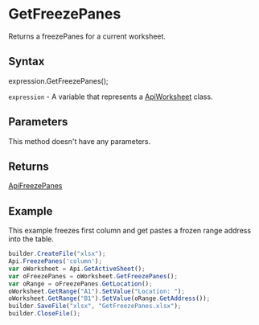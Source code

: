 # GetFreezePanes

Returns a freezePanes for a current worksheet.

## Syntax

expression.GetFreezePanes();

`expression` - A variable that represents a [ApiWorksheet](../ApiWorksheet.md) class.

## Parameters

This method doesn't have any parameters.

## Returns

[ApiFreezePanes](../../ApiFreezePanes/ApiFreezePanes.md)

## Example

This example freezes first column and get pastes a frozen range address into the table.

```javascript
builder.CreateFile("xlsx");
Api.FreezePanes('column');
var oWorksheet = Api.GetActiveSheet();
var oFreezePanes = oWorksheet.GetFreezePanes();
var oRange = oFreezePanes.GetLocation();
oWorksheet.GetRange("A1").SetValue("Location: ");
oWorksheet.GetRange("B1").SetValue(oRange.GetAddress());
builder.SaveFile("xlsx", "GetFreezePanes.xlsx");
builder.CloseFile();
```